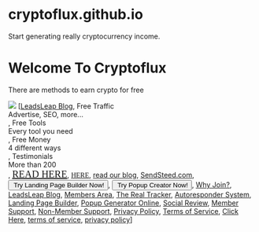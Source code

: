 # cryptoflux.github.io
Start generating really cryptocurrency income.
<!DOCTYPE html>
<html>
<head>
<title>Generate Free Cryptocurrency</title>
</head>
<body>

<h1>Welcome To Cryptoflux</h1>
<p>There are methods to earn crypto for free</p>
<a href="https://cryptocurrencyhowtoearn.com/"><img src="https://images.cooltext.com/5346578.gif"></a>
  [<a href="https://leadsleap.com/blog/new-feature-a-complete-list-management-system-for-you/#comment-30143" target="_blank">LeadsLeap Blog</a>,
 <a data-target="#tab1" data-toggle="tab">Free Traffic<div>Advertise, SEO, more...</div></a>,
 <a data-target="#tab2" data-toggle="tab">Free Tools<div>Every tool you need</div></a>,
 <a data-target="#tab3" data-toggle="tab">Free Money<div>4 different ways</div></a>,
 <a data-target="#tab4" data-toggle="tab" onclick="loadTestimonial();">Testimonials<div>More than 200</div></a>,
 <a href="https://leadsleap.com/blog/new-feature-earn-credits-continuously-while-surfing-an-ad/" style="font-size: 20px; font-family: acme;" target="_blank">READ HERE</a>,
 <a href="https://leadsleap.com/socialreview/" style="font-family: acme;" target="_blank">HERE</a>,
 <a href="https://leadsleap.com/blog/" target="_blank">read our blog</a>,
 <a href="https://sendsteed.com" target="_blank">SendSteed.com</a>,
 <a href="https://leadsleap.com/pagebuilder/" target="_blank"><button class="btn btn-primary btn-lg"><i class="fa fa-hand-o-right" style="margin-right: 3px;"></i> Try Landing Page Builder Now!</button></a>,
 <a href="http://leadsleap.com/popupxpert/" target="_blank"><button class="btn btn-primary btn-lg"><i class="fa fa-hand-o-right" style="margin-right: 3px;"></i> Try Popup Creator Now!</button></a>,
 <a href="https://leadsleap.com">Why Join?</a>,
 <a href="https://leadsleap.com/blog">LeadsLeap Blog</a>,
 <a href="https://leadsleap.com/members/">Members Area</a>,
 <a href="https://leadsleap.com/therealtracker/">The Real Tracker</a>,
 <a href="https://sendsteed.com">Autoresponder System</a>,
 <a href="https://leadsleap.com/pagebuilder/">Landing Page Builder</a>,
 <a href="https://leadsleap.com/popupxpert/">Popup Generator Online</a>,
 <a href="https://leadsleap.com/socialreview/">Social Review</a>,
 <a href="https://leadsleap.com/members/support.php">Member Support</a>,
 <a href="https://leadsleap.com/contact.php">Non-Member Support</a>,
 <a href="//leadsleap.com/privacy.php">Privacy Policy</a>,
 <a href="//leadsleap.com/terms.php">Terms of Service</a>,
 <a href="//leadsleap.com/members/sendpasswd.php">Click Here</a>,
 <a href="https://leadsleap.com/terms.php">terms of service</a>,
 <a href="https://leadsleap.com/privacy.php">privacy policy</a>]

</body>
</html>

